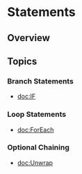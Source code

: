 # Statements

## Overview

## Topics

### Branch Statements

- <doc:IF>

### Loop Statements

- <doc:ForEach>

### Optional Chaining

- <doc:Unwrap>
